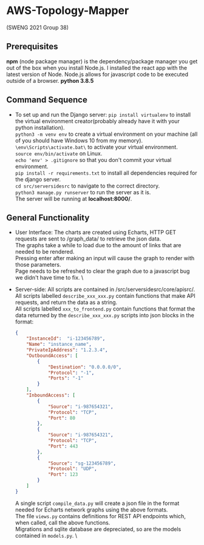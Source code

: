 # AWS-Topology-Mapper
  
(SWENG 2021 Group 38)

## Prerequisites
**npm** (node package manager) is the dependency/package manager you get out of the box when you install Node.js. I installed the react app with the latest version of Node. Node.js allows for javascript code to be executed outside of a browser.
**python 3.8.5** 

## Command Sequence
* To set up and run the Django server:
	`pip install virtualenv` to install the virtual environment creator(probably already have it with your python installation).  \
	`python3 -m venv env` to create a virtual environment on your machine (all of you should have Windows 10 from my memory).  \
	`\env\Scripts\activate.bat\` to activate your virtual environment.  \
	`source env/bin/activate` on Linux. \
	`echo 'env' > .gitignore` so that you don't commit your virtual environment.  \
	`pip install -r requirements.txt` to install all dependencies required for the django server.  \
	`cd src/serversidesrc` to navigate to the correct directory.  \
	`python3 manage.py runserver` to run the server as it is.  \
	The server will be running at **localhost:8000/**.  

## General Functionality
* User Interface:
	The charts are created using Echarts, HTTP GET requests are sent to /graph_data/ to retrieve the json data. \
	The graphs take a while to load due to the amount of links that are needed to be rendered. \
	Pressing enter after making an input will cause the graph to render with those parameters. \
	Page needs to be refreshed to clear the graph due to a javascript bug we didn't have time to fix. \

* Server-side:
	All scripts are contained in /src/serversidesrc/core/apisrc/. \
	All scripts labelled `describe_xxx_xxx.py` contain functions that make API requests, and return the data as a string. \
	All scripts labelled `xxx_to_frontend.py` contain functions that format the data returned by the `describe_xxx_xxx.py` scripts into json blocks in the format:
	```json
	{
		"InstanceId":  "i-123456789",
		"Name": "instance_name",
		"PrivateIpAddress": "1.2.3.4",
		"OutboundAccess": [
			{
				"Destination": "0.0.0.0/0",
				"Protocol": "-1",
				"Ports": "-1"
			}
		],
		"InboundAccess": [
			{
				"Source": "i-987654321",
				"Protocol": "TCP",
				"Port": 80
			},
			{
				"Source": "i-987654321",
				"Protocol": "TCP",
				"Port": 443
			},
			{
				"Source": "sg-123456789",
				"Protocol": "UDP",
				"Port": 123
			}
		]
	}
	``` 
	
	A single script `compile_data.py` will create a json file in the format needed for Echarts network graphs using the above formats. \
	The file `views.py` contains definitions for REST API endpoints which, when called, call the above functions. \
	Migrations and sqlite database are depreciated, so are the models contained in `models.py`. \
